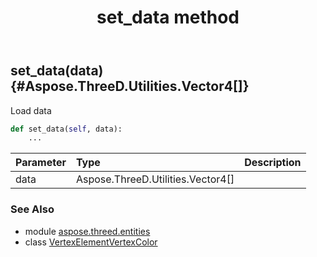 ﻿---
title: set_data method
second_title: Aspose.3D for Python via .NET API References
description: 
type: docs
weight: 40
url: /python-net/aspose.threed.entities/vertexelementvertexcolor/set_data/
is_root: false
---

## set_data(data) {#Aspose.ThreeD.Utilities.Vector4[]}

Load data



```python
def set_data(self, data):
    ...
```


| Parameter | Type | Description |
| :- | :- | :- |
| data | Aspose.ThreeD.Utilities.Vector4[] |  |



### See Also
* module [aspose.threed.entities](../../)
* class [VertexElementVertexColor](/3d/python-net/aspose.threed.entities/vertexelementvertexcolor)
